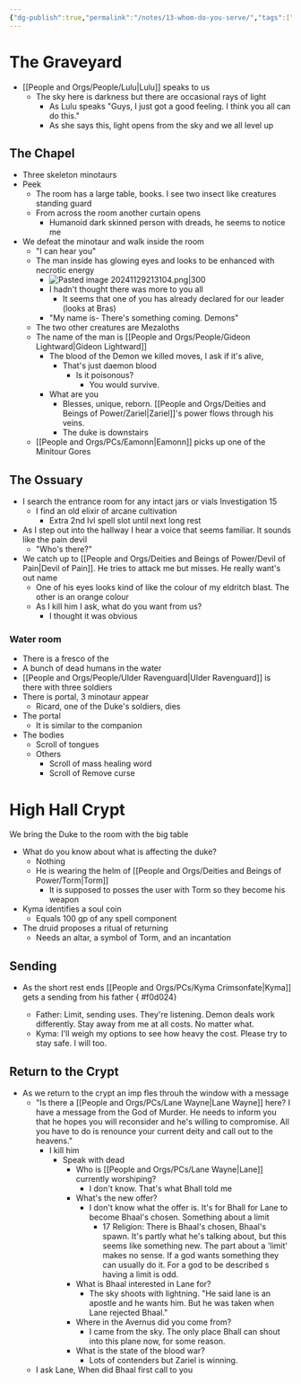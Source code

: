 ```yaml
---
{"dg-publish":true,"permalink":"/notes/13-whom-do-you-serve/","tags":["Session-Notes"]}
---
```



# The Graveyard
- [[People and Orgs/People/Lulu\|Lulu]] speaks to us
	-  The sky here is darkness but there are occasional rays of light
		- As Lulu speaks "Guys, I just got a good feeling. I think you all can do this."
		- As she says this, light opens from the sky and we all level up 
## The Chapel
- Three skeleton minotaurs 
- Peek
	- The room has a large table, books. I see two insect like creatures standing guard
	- From across the room another curtain opens
		- Humanoid dark skinned person with dreads, he seems to notice me
- We defeat the minotaur and walk inside the room
	- "I can hear you"
	- The man inside has glowing eyes and looks to be enhanced with necrotic energy
		- ![Pasted image 20241129213104.png|300](/img/user/z%20Photos/Pasted%20image%2020241129213104.png)
		- I hadn't thought there was more to you all
			- It seems that one of you has already declared for our leader (looks at Bras)
		- "My name is- There's something coming. Demons" 
	- The two other creatures are Mezaloths
	- The name of the man is [[People and Orgs/People/Gideon Lightward\|Gideon Lightward]] 
		- The blood of the Demon we killed moves, I ask if it's alive, 
			- That's just daemon blood
				- Is it poisonous?
					- You would survive.
		- What are you
			- Blesses, unique, reborn. [[People and Orgs/Deities and Beings of Power/Zariel\|Zariel]]'s power flows through his veins. 
			- The duke is downstairs
	- [[People and Orgs/PCs/Eamonn\|Eamonn]] picks up one of the Minitour Gores 
## The Ossuary 
- I search the entrance room for any intact jars or vials Investigation 15
	- I find an old elixir of arcane cultivation 
		- Extra 2nd lvl spell slot until next long rest
- As I step out into the hallway I hear a voice that seems familiar. It sounds like the pain devil
	- "Who's there?"
- We catch up to [[People and Orgs/Deities and Beings of Power/Devil of Pain\|Devil of Pain]]. He tries to attack me but misses. He really want's out name 
	- One of his eyes looks kind of like the colour of my eldritch blast. The other is an orange colour
	- As I kill him I ask, what do you want from us? 
		- I thought it was obvious 
### Water room
- There is a fresco of the 
- A bunch of dead humans in the water
- [[People and Orgs/People/Ulder Ravenguard\|Ulder Ravenguard]] is there with three soldiers
- There is portal, 3 minotaur appear
	- Ricard, one of the Duke's soldiers, dies
- The portal
	- It is similar to the companion
- The bodies
	- Scroll of tongues 
	- Others
		- Scroll of mass healing word
		- Scroll of Remove curse
# High Hall Crypt
We bring the Duke to the room with the big table
- What do you know about what is affecting the duke?
	- Nothing
	- He is wearing the helm of [[People and Orgs/Deities and Beings of Power/Torm\|Torm]]
		- It is supposed to posses the user with Torm so they become his weapon
- Kyma identifies a soul coin
	- Equals 100 gp of any spell component 
- The druid proposes a ritual of returning 
	- Needs an altar, a symbol of Torm, and an incantation
## Sending
- As the short rest ends [[People and Orgs/PCs/Kyma Crimsonfate\|Kyma]] gets a sending from his father
{ #f0d024}

	- Father: Limit, sending uses. They're listening. Demon deals work differently. Stay away from me at all costs. No matter what.
	- Kyma: I'll weigh my options to see how heavy the cost. Please try to stay safe. I will too. 
## Return to the Crypt
- As we return to the crypt an imp fles throuh the window with a message
	- "Is there a [[People and Orgs/PCs/Lane Wayne\|Lane Wayne]] here? I have a message from the God of Murder. He needs to inform you that he hopes you will reconsider and he's willing to compromise. All you have to do is renounce your current deity and call out to the heavens."
		- I kill him
			- Speak with dead
				- Who is [[People and Orgs/PCs/Lane Wayne\|Lane]] currently worshiping?
					- I don't know. That's what Bhall told me
				- What's the new offer?
					- I don't know what the offer is. It's for Bhall for Lane to become Bhaal's chosen. Something about a limit
						- 17 Religion: There is Bhaal's chosen, Bhaal's spawn. It's partly what he's talking about, but this seems like something new. The part about a 'limit' makes no sense. If a god wants something they can usually do it. For a god to be described s having a limit is odd.
				- What is Bhaal interested in Lane for?
					- The sky shoots with lightning. "He said lane is an apostle and he wants him. But he was taken when Lane rejected Bhaal."
				- Where in the Avernus did you come from?
					- I came from the sky. The only place Bhall can shout into this plane now, for some reason.
				- What is the state of the blood war?
					- Lots of contenders but Zariel is winning.
	- I ask Lane, When did Bhaal first call to you
